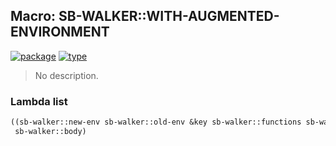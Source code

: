 ## Macro: SB-WALKER::WITH-AUGMENTED-ENVIRONMENT
[![package](https://img.shields.io/badge/Package-SB--WALKER-5f9ea0.svg?style=social&colorA=999999)](../) [![type](https://img.shields.io/badge/Type-Macro-5f9ea0.svg?style=social&colorA=999999)](../#macro) 

> No description.

### Lambda list
```cl
((sb-walker::new-env sb-walker::old-env &key sb-walker::functions sb-walker::macros) &body
 sb-walker::body)
```
